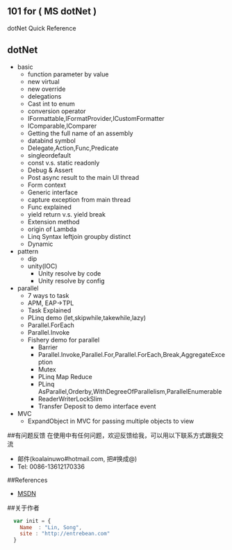 ## 101 for ( MS dotNet )
dotNet Quick Reference

## dotNet

* basic
    * function parameter by value
    * new virtual
    * new override
    * delegations
    * Cast int to enum
    * conversion operator
    * IFormattable,IFormatProvider,ICustomFormatter
    * IComparable,IComparer
    * Getting the full name of an assembly
    * databind symbol
    * Delegate,Action,Func,Predicate
    * singleordefault
    * const v.s. static readonly
    * Debug & Assert
    * Post async result to the main UI thread
    * Form context
    * Generic interface
    * capture exception from main thread
    * Func explained
    * yield return v.s. yield break
    * Extension method
    * origin of Lambda
    * Linq Syntax leftjoin groupby distinct
    * Dynamic
* pattern
    * dip
    * unity(IOC)
        * Unity resolve by code
        * Unity resolve by config
* parallel
    * 7 ways to task
    * APM, EAP->TPL
    * Task Explained
    * PLinq demo (let,skipwhile,takewhile,lazy)
    * Parallel.ForEach
    * Parallel.Invoke
    * Fishery demo for parallel
        * Barrier
        * Parallel.Invoke,Parallel.For,Parallel.ForEach,Break,AggregateException
        * Mutex
        * PLinq Map Reduce
        * PLinq AsParallel,Orderby,WithDegreeOfParallelism,ParallelEnumerable
        * ReaderWriterLockSlim
        * Transfer Deposit to demo interface event
* MVC
    * ExpandObject in MVC for passing multiple objects to view

##有问题反馈
在使用中有任何问题，欢迎反馈给我，可以用以下联系方式跟我交流

* 邮件(koalainuwo#hotmail.com, 把#换成@)
* Tel: 0086-13612170336

##References

* [MSDN](http://msdn.microsoft.com/) 

##关于作者

```javascript
  var init = {
    Name  : "Lin, Song",
    site : "http://entrebean.com"
  }
```